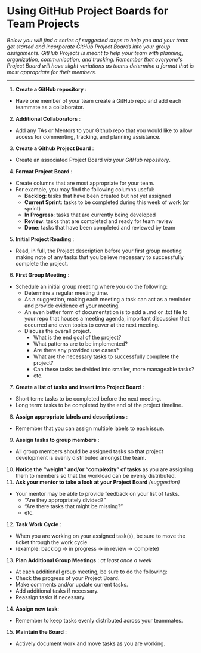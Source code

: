 # Using GitHub Project Boards for Team Projects

_Below you will find a series of suggested steps to help you and your team get started and incorporate GitHub Project Boards into your group assignments. GitHub Projects is meant to help your team with planning, organization, communication, and tracking. Remember that everyone's Project Board will have slight variations as teams determine a format that is most appropriate for their members._
___________
1. **Create a GitHub repository** :
- Have one member of your team create a GitHub repo and add each teammate as a collaborator.
2. **Additional Collaborators** :
- Add any TAs or Mentors to your Github repo that you would like to allow access for commenting, tracking, and planning assistance.
3. **Create a Github Project Board** :
- Create an associated Project Board _via your GitHub repository_.
4. **Format Project Board** :
- Create columns that are most appropriate for your team.
- For example, you may find the following columns useful:
  - **Backlog**: tasks that have been created but not yet assigned
  - **Current Sprint**: tasks to be completed during this week of work (or sprint)
  - **In Progress**: tasks that are currently being developed
  - **Review**: tasks that are completed and ready for team review
  - **Done**: tasks that have been completed and reviewed by team
5. **Initial Project Reading** :
- Read, in full, the Project description before your first group meeting making note of any tasks that you believe necessary to successfully complete the project.
6. **First Group Meeting** :
- Schedule an initial group meeting where you do the following:
  - Determine a regular meeting time.
  - As a suggestion, making each meeting a task can act as a reminder and provide evidence of your meeting.
  - An even better form of documentation is to add a .md or .txt file to your repo that houses a meeting agenda, important discussion that occurred and even topics to cover at the next meeting.
  - Discuss the overall project.
    - What is the end goal of the project?
    - What patterns are to be implemented?
    - Are there any provided use cases?
    - What are the necessary tasks to successfully complete the project?
    - Can these tasks be divided into smaller, more manageable tasks?
    - etc.
7. **Create a list of tasks and insert into Project Board** :
- Short term: tasks to be completed before the next meeting.
- Long term: tasks to be completed by the end of the project timeline.
8. **Assign appropriate labels and descriptions** :
  - Remember that you can assign multiple labels to each issue.
9. **Assign tasks to group members** :
- All group members should be assigned tasks so that project development is evenly distributed amongst the team.
10. **Notice the “weight” and/or “complexity” of tasks** as you are assigning them to members so that the workload can be evenly distributed.
11. **Ask your mentor to take a look at your Project Board** _(suggestion)_
- Your mentor may be able to provide feedback on your list of tasks. 
  - “Are they appropriately divided?” 
  - “Are there tasks that might be missing?”
  - etc.
12. **Task Work Cycle** :
- When you are working on your assigned task(s), be sure to move the ticket through the work cycle
- (example: backlog → in progress → in review → complete)
13. **Plan Additional Group Meetings** : _at least once a week_
- At each additional group meeting, be sure to do the following:
- Check the progress of your Project Board.
- Make comments and/or update current tasks.
- Add additional tasks if necessary.
- Reassign tasks if necessary.
14. **Assign new task**:
- Remember to keep tasks evenly distributed across your teammates.
15. **Maintain the Board** :
- Actively document work and move tasks as you are working.





